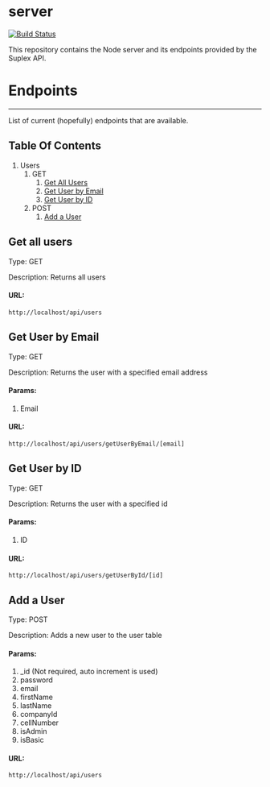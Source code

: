 # server 
[![Build Status](https://travis-ci.org/RobCoInc/server.svg?branch=master)](https://travis-ci.org/RobCoInc/server)

This repository contains the Node server and its endpoints provided by the Suplex API.

# Endpoints

<hr>

List of current (hopefully) endpoints that are available.

## Table Of Contents
1. Users
	1. GET
		1. [Get All Users](#get-all-users-)
		2. [Get User by Email](#get-user-by-email-)
		3. [Get User by ID](#get-user-by-id-)
	2. POST
		1. [Add a User](#add-a-user-)

## Get all users
Type: GET

Description: Returns all users

#### URL: 

`http://localhost/api/users`

## Get User by Email
Type: GET

Description: Returns the user with a specified email address

#### Params: 

1. Email

#### URL: 

`http://localhost/api/users/getUserByEmail/[email]`

## Get User by ID
Type: GET

Description: Returns the user with a specified id

#### Params: 

1. ID

#### URL: 

`http://localhost/api/users/getUserById/[id]`

## Add a User
Type: POST

Description: Adds a new user to the user table

#### Params: 

1. _id (Not required, auto increment is used)
2. password
3. email
4. firstName
5. lastName
6. companyId
7. cellNumber
8. isAdmin
9. isBasic

#### URL: 

`http://localhost/api/users`
